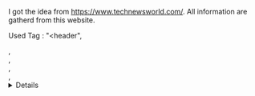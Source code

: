 I got the idea from https://www.technewsworld.com/.
All information are gatherd from this website.

Used Tag : "<header",<nav>,<section>,<article>,<aside>,<details>,<figure>,<hgroup>,<mark>,<time>,<wbr>,<video>,<footer>" and so on.
